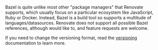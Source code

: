 Bazel is quite unlike most other "package managers" that Renovate supports, which usually focus on a particular ecosystem like JavaScript, Ruby or Docker.
Instead, Bazel is a build tool so supports a multitude of languages/datasources.
Renovate does not support all possible Bazel references, although would like to, and feature requests are welcome.

If you need to change the versioning format, read the [versioning](../../versioning/index.md) documentation to learn more.
